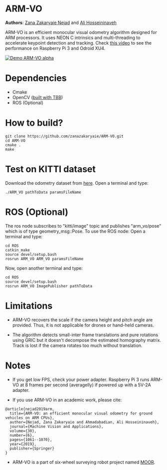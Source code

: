 # ARM-VO

**Authors**: [Zana Zakaryaie Nejad](http://imrid.net/) and [Ali Hosseininaveh](https://wp.kntu.ac.ir/hosseininaveh/Hosseininaveh_CV.html) 

ARM-VO is an efficient monocular visual odometry algorithm designed for ARM processors. It uses NEON C intrinsics and multi-threading to accelerate keypoint detection and tracking. Check [this video](https://www.youtube.com/watch?v=2RwymYYxd5s&t=) to see the performance on Raspberry Pi 3 and Odroid XU4.

[![Demo ARM-VO alpha](https://j.gifs.com/OM0NWR.gif)](https://www.youtube.com/watch?v=2RwymYYxd5s&t=)


# Dependencies
- Cmake
- OpenCV ([built with TBB](http://imrid.net/?p=3917))
- ROS (Optional)

# How to build?
```
git clone https://github.com/zanazakaryaie/ARM-VO.git
cd ARM-VO
cmake .
make
```
# Test on KITTI dataset
Download the odometry dataset from [here](http://www.cvlibs.net/datasets/kitti/eval_odometry.php).
Open a terminal and type:
```
./ARM_VO pathToData paramsFileName
```
# ROS (Optional)
The ros node subscribes to "kitti/image" topic and publishes "arm_vo/pose" which is of type geometry_msg::Pose. To use the ROS node:
Open a terminal and type:
```
cd ROS
catkin_make
source devel/setup.bash
rosrun ARM_VO ARM_VO paramsFileName
```
Now, open another terminal and type:
```
cd ROS
source devel/setup.bash
rosrun ARM_VO ImagePublisher pathToData
```

# Limitations
- ARM-VO recovers the scale if the camera height and pitch angle are provided. Thus, it is not applicable for drones or hand-held cameras.

- The algorithm detects small-inter frame translations and pure rotations using GRIC but it doesn't decompose the estimated homography matrix. Track is lost if the camera rotates too much without translation. 

# Notes
- If you get low FPS, check your power adapter. Raspberry Pi 3 runs ARM-VO at 8 frames per second (averagelly) if powered up with a 5V-2A adapter. 

- If you use ARM-VO in an academic work, please cite: <br />
```
@article{nejad2019arm,
  title={ARM-VO: an efficient monocular visual odometry for ground vehicles on ARM CPUs},
  author={Nejad, Zana Zakaryaie and Ahmadabadian, Ali Hosseininaveh},
  journal={Machine Vision and Applications},
  volume={30},
  number={6},
  pages={1061--1070},
  year={2019},
  publisher={Springer}
}
```

- ARM-VO is a part of six-wheel surveying robot project named [MOOR](https://github.com/hosseininaveh/Moor).




